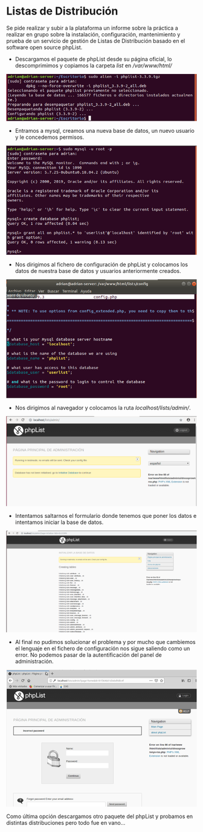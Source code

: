 # Listas de Distribución

Se pide realizar y subir a la plataforma un informe sobre la práctica a realizar en grupo sobre la instalación, configuración, mantenimiento y prueba de un servicio de gestión de Listas de Distribución basado en el software open source phpList.

* Descargamos el paquete de phpList desde su página oficial, lo descomprimimos y copiamos la carpeta *list* en */var/www/html/*

 ![Captura](img/Captura.PNG)

 * Entramos a mysql, creamos una nueva base de datos, un nuevo usuario y le concedemos permisos.

 ![Captura](img/Captura1.PNG)

 * Nos dirigimos al fichero de configuración de phpList y colocamos los datos de nuestra base de datos y usuarios anteriormente creados.

  ![Captura](img/Captura2.PNG)

  * Nos dirigimos al navegador y colocamos la ruta *localhost/lists/admin/*.

 ![Captura](img/Captura3.PNG)

 * Intentamos saltarnos el formulario donde tenemos que poner los datos e intentamos iniciar la base de datos.

 ![Captura](img/Captura4.PNG)

 * Al final no pudimos solucionar el problema y por mucho que cambiemos el lenguaje en el fichero de configuración nos sigue saliendo como un error. No podemos pasar de la autentificación del panel de administración.

  ![Captura](img/Captura5.PNG)

Como última opción descargamos otro paquete del phpList y probamos en distintas distribuciones pero todo fue en vano...

